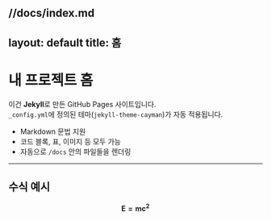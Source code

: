 //docs/index.md
---
layout: default
title: 홈
---

# 내 프로젝트 홈

이건 **Jekyll**로 만든 GitHub Pages 사이트입니다.  
`_config.yml`에 정의된 테마(`jekyll-theme-cayman`)가 자동 적용됩니다.

- Markdown 문법 지원
- 코드 블록, 표, 이미지 등 모두 가능
- 자동으로 `/docs` 안의 파일들을 렌더링

---

## 수식 예시

$$
\mathbf{E = mc^2}
$$
